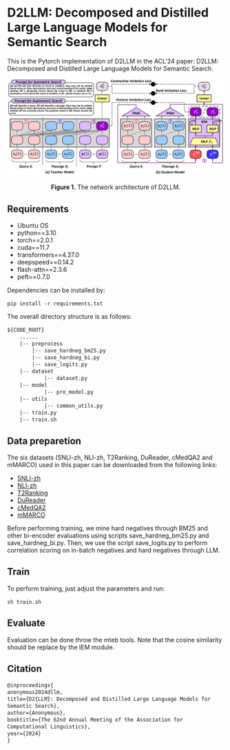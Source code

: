 # D2LLM: Decomposed and Distilled Large Language Models for Semantic Search

This is the Pytorch implementation of D2LLM in the ACL'24 paper: D2LLM: Decomposed and Distilled Large Language Models for Semantic Search.

![The network architecture of D2LLM.](./img/Figure_1.png)
<center><b>Figure 1.</b> The network architecture of D2LLM.</center>

## Requirements

* Ubuntu OS
* python==3.10
* torch==2.0.1
* cuda==11.7
* transformers==4.37.0
* deepspeed==0.14.2
* flash-attn==2.3.6
* peft==0.7.0

Dependencies can be installed by:

    pip install -r requirements.txt


The overall directory structure is as follows:

    ${CODE_ROOT}
        ......
        |-- preprocess
            |-- save_hardneg_bm25.py
            |-- save_hardneg_bi.py
            |-- save_logits.py
        |-- dataset
        		|-- dataset.py
        |-- model
        		|-- pro_model.py
        |-- utils
        		|-- common_utils.py
        |-- train.py
        |-- train.sh



## Data preparetion

The six datasets (SNLI-zh, NLI-zh, T2Ranking, DuReader, cMedQA2 and mMARCO) used in this paper can be downloaded from the following links:

* [SNLI-zh](https://huggingface.co/datasets/shibing624/snli-zh)
* [NLI-zh](https://huggingface.co/datasets/shibing624/nli_zh)
* [T2Ranking](https://github.com/THUIR/T2Ranking)
* [DuReader](https://github.com/baidu/DuReader)
* [cMedQA2](https://github.com/zhangsheng93/cMedQA2)
* [mMARCO](https://huggingface.co/datasets/unicamp-dl/mmarco)

Before performing training, we mine hard negatives through BM25 and other bi-encoder evaluations using scripts save_hardneg_bm25.py and save_hardneg_bi.py. Then, we use the script save_logits.py to perform correlation scoring on in-batch negatives and hard negatives through LLM. 

## Train

To perform training, just adjust the parameters and run:

    sh train.sh

## Evaluate

Evaluation can be done throw the mteb tools. Note that the cosine similarity should be replace by the IEM module.

## Citation

    @inproceedings{
    anonymous2024dllm,
    title={D2{LLM}: Decomposed and Distilled Large Language Models for Semantic Search},
    author={Anonymous},
    booktitle={The 62nd Annual Meeting of the Association for Computational Linguistics},
    year={2024}
    }
